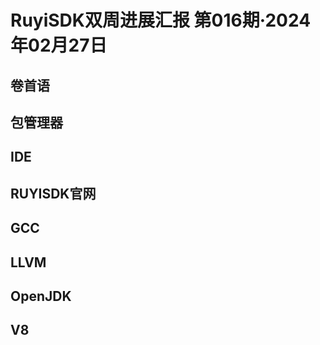 # RuyiSDK双周进展汇报  第016期·2024年02月27日

## 卷首语


## 包管理器


## IDE


## RUYISDK官网


## GCC


## LLVM


## OpenJDK


## V8
